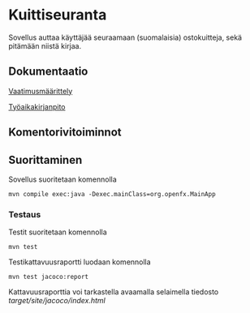 # Kuittiseuranta

Sovellus auttaa käyttäjää seuraamaan (suomalaisia) ostokuitteja, sekä pitämään niistä kirjaa.

## Dokumentaatio

[Vaatimusmäärittely](./dokumentaatio/vaatimusmaarittely.md)

[Työaikakirjanpito](./dokumentaatio/tuntikirjanpito.md)

## Komentorivitoiminnot

## Suorittaminen

Sovellus suoritetaan komennolla

```
mvn compile exec:java -Dexec.mainClass=org.openfx.MainApp
```

### Testaus


Testit suoritetaan komennolla

```
mvn test
```

Testikattavuusraportti luodaan komennolla

```
mvn test jacoco:report
```

Kattavuusraporttia voi tarkastella avaamalla selaimella tiedosto _target/site/jacoco/index.html_
